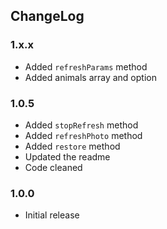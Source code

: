 ## ChangeLog

### 1.x.x
* Added `refreshParams` method
* Added animals array and option

### 1.0.5
* Added `stopRefresh` method
* Added `refreshPhoto` method
* Added `restore` method
* Updated the readme
* Code cleaned

### 1.0.0
* Initial release